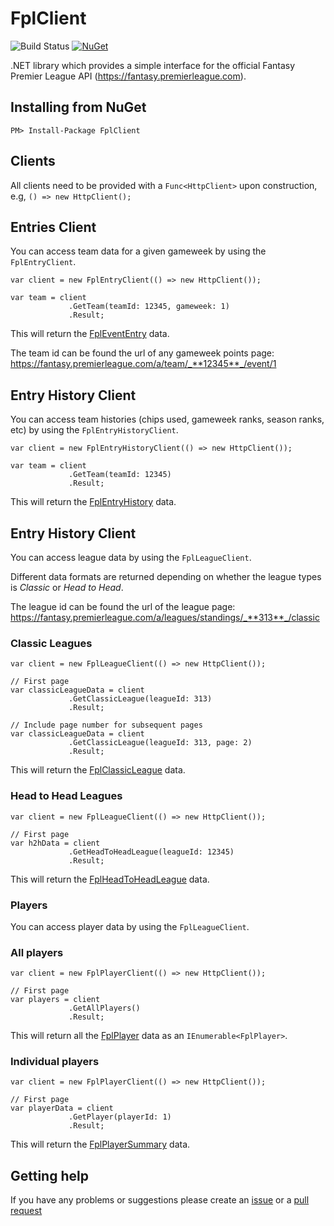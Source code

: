 # FplClient

![Build Status](https://ci.appveyor.com/api/projects/status/github/RagtimeWilly/FplClient?branch=master&svg=true) [![NuGet](https://img.shields.io/nuget/v/FplClient.svg)](https://www.nuget.org/packages/FplClient/)

.NET library which provides a simple interface for the official Fantasy Premier League API (https://fantasy.premierleague.com).

## Installing from NuGet

`PM> Install-Package FplClient`

## Clients

All clients need to be provided with a `Func<HttpClient>` upon construction, e.g, `() => new HttpClient();`

## Entries Client

You can access team data for a given gameweek by using the `FplEntryClient`.

```
var client = new FplEntryClient(() => new HttpClient());

var team = client
             .GetTeam(teamId: 12345, gameweek: 1)
             .Result;
```
This will return the [FplEventEntry](https://github.com/RagtimeWilly/FplClient/blob/master/src/FplClient/Data/FplEventEntry.cs) data.

The team id can be found the url of any gameweek points page: https://fantasy.premierleague.com/a/team/_**12345**_/event/1

## Entry History Client

You can access team histories (chips used, gameweek ranks, season ranks, etc) by using the `FplEntryHistoryClient`.

```
var client = new FplEntryHistoryClient(() => new HttpClient());

var team = client
             .GetTeam(teamId: 12345)
             .Result;
```
This will return the [FplEntryHistory](https://github.com/RagtimeWilly/FplClient/blob/master/src/FplClient/Data/FplEntryHistory.cs) data.

## Entry History Client

You can access league data by using the `FplLeagueClient`.

Different data formats are returned depending on whether the league types is _Classic_ or _Head to Head_.

The league id can be found the url of the league page: https://fantasy.premierleague.com/a/leagues/standings/_**313**_/classic

### Classic Leagues

```
var client = new FplLeagueClient(() => new HttpClient());

// First page
var classicLeagueData = client
             .GetClassicLeague(leagueId: 313)
             .Result;

// Include page number for subsequent pages
var classicLeagueData = client
             .GetClassicLeague(leagueId: 313, page: 2)
             .Result;
```
This will return the [FplClassicLeague](https://github.com/RagtimeWilly/FplClient/blob/master/src/FplClient/Data/FplClassicLeague.cs) data.

### Head to Head Leagues

```
var client = new FplLeagueClient(() => new HttpClient());

// First page
var h2hData = client
             .GetHeadToHeadLeague(leagueId: 12345)
             .Result;
```
This will return the [FplHeadToHeadLeague](https://github.com/RagtimeWilly/FplClient/blob/master/src/FplClient/Data/FplHeadToHeadLeague.cs) data.

### Players

You can access player data by using the `FplLeagueClient`.

### All players

```
var client = new FplPlayerClient(() => new HttpClient());

// First page
var players = client
             .GetAllPlayers()
             .Result;
```
This will return all the [FplPlayer](https://github.com/RagtimeWilly/FplClient/blob/master/src/FplClient/Data/FplPlayer.cs) data as an `IEnumerable<FplPlayer>`.


### Individual players

```
var client = new FplPlayerClient(() => new HttpClient());

// First page
var playerData = client
             .GetPlayer(playerId: 1)
             .Result;
```
This will return the [FplPlayerSummary](https://github.com/RagtimeWilly/FplClient/blob/master/src/FplClient/Data/FplPlayerSummary.cs) data.

## Getting help

If you have any problems or suggestions please create an [issue](https://github.com/RagtimeWilly/FplClient/issues) or a [pull request](https://github.com/RagtimeWilly/FplClient/pulls)